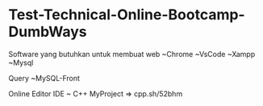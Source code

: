 # Test-Technical-Online-Bootcamp-DumbWays
Software yang butuhkan untuk membuat web
 ~Chrome
 ~VsCode
 ~Xampp
 ~Mysql
 
 Query
 ~MySQL-Front
 
 Online Editor IDE 
  ~ C++ MyProject => cpp.sh/52bhm
  
  
